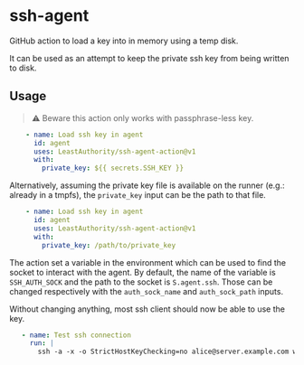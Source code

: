 # ssh-agent
GitHub action to load a key into in memory using a temp disk.

It can be used as an attempt to keep the private ssh key from being written to disk.

## Usage

> :warning: Beware this action only works with passphrase-less key.

```yaml
    - name: Load ssh key in agent
      id: agent
      uses: LeastAuthority/ssh-agent-action@v1
      with:
        private_key: ${{ secrets.SSH_KEY }}
```

Alternatively, assuming the private key file is available on the runner (e.g.: already in a tmpfs), the `private_key` input can be the path to that file.

```yaml
    - name: Load ssh key in agent
      id: agent
      uses: LeastAuthority/ssh-agent-action@v1
      with:
        private_key: /path/to/private_key
```

The action set a variable in the environment which can be used to find the socket to interact with the agent.
By default, the name of the variable is `SSH_AUTH_SOCK` and the path to the socket is `S.agent.ssh`.
Those can be changed respectively with the `auth_sock_name` and `auth_sock_path` inputs.

Without changing anything, most ssh client should now be able to use the key.

```yaml
   - name: Test ssh connection
     run: |
       ssh -a -x -o StrictHostKeyChecking=no alice@server.example.com whoami
```
